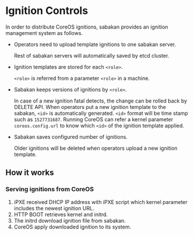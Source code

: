 Ignition Controls
=================

In order to distribute CoreOS ignitions, sabakan provides an ignition management system as follows.

* Operators need to upload template ignitions to one sabakan server.

    Rest of sabakan servers will automatically saved by etcd cluster.

* Ignition templates are stored for each `<role>`.

    `<role>` is referred from a parameter `<role>` in a machine.

* Sabakan keeps versions of ignitions by `<role>`.

    In case of a new ignition fatal detects, the change can be rolled back by DELETE API. 
    When operators put a new ignition template to the sabakan, `<id>` is automatically generated. `<id>` format will be time stamp such as `1527731687`.
    Running CoreOS can refer a kernel parameter `coreos.config.url` to know which `<id>` of the ignition template applied.

* Sabakan saves configured number of ignitions.

    Older ignitions will be deleted when operators upload a new ignition template.

How it works
------------

### Serving ignitions from CoreOS

1. iPXE received DHCP IP address with iPXE script which kernel parameter includes the newest ignition URL.
2. HTTP BOOT retrieves kernel and initrd. 
3. The initrd download ignition file from sabakan.
4. CoreOS apply downloaded ignition to its system.
